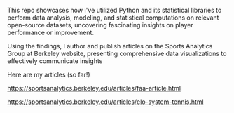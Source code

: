 This repo showcases how I've utilized Python and its statistical libraries to perform data analysis, modeling, and statistical computations on relevant open-source datasets, uncovering fascinating insights on player performance or improvement.

Using the findings, I author and publish articles on the Sports Analytics Group at Berkeley website, presenting comprehensive data visualizations to effectively communicate insights

Here are my articles (so far!)

https://sportsanalytics.berkeley.edu/articles/faa-article.html

https://sportsanalytics.berkeley.edu/articles/elo-system-tennis.html
